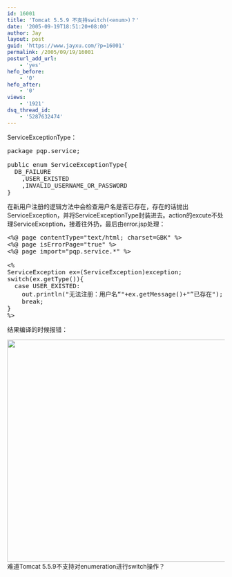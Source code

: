 ```yaml
---
id: 16001
title: 'Tomcat 5.5.9 不支持switch(<enum>)？'
date: '2005-09-19T18:51:20+08:00'
author: Jay
layout: post
guid: 'https://www.jayxu.com/?p=16001'
permalink: /2005/09/19/16001
posturl_add_url:
    - 'yes'
hefo_before:
    - '0'
hefo_after:
    - '0'
views:
    - '1921'
dsq_thread_id:
    - '5287632474'
---
```


ServiceExceptionType：
<pre lang="java">
package pqp.service;

public enum ServiceExceptionType{
  DB_FAILURE
    ,USER_EXISTED
    ,INVALID_USERNAME_OR_PASSWORD
}</pre>

在新用户注册的逻辑方法中会检查用户名是否已存在，存在的话抛出ServiceException，并将ServiceExceptionType封装进去。action的excute不处理ServiceException，接着往外扔，最后由error.jsp处理：
<pre lang="jsp">
<%@ page contentType="text/html; charset=GBK" %>
<%@ page isErrorPage="true" %>
<%@ page import="pqp.service.*" %>

<%
ServiceException ex=(ServiceException)exception;
switch(ex.getType()){
  case USER_EXISTED:
    out.println("无法注册：用户名“"+ex.getMessage()+"”已存在");
    break;
}
%></pre>


结果编译的时候报错：

<a href="http://www.jayxu.com/log/wp-content/uploads/2016/11/tomcat.png"><img src="http://www.jayxu.com/log/wp-content/uploads/2016/11/tomcat-640x513.png" alt="" width="640" height="513" class="alignnone size-medium wp-image-16002" /></a>
难道Tomcat 5.5.9不支持对enumeration进行switch操作？